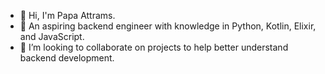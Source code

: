 - 👋 Hi, I'm Papa Attrams.
- 🌱 An aspiring backend engineer with knowledge in Python, Kotlin, Elixir, and JavaScript.
- 👯 I’m looking to collaborate on projects to help better understand backend development.
  
<!--
**attrams/attrams** is a ✨ _special_ ✨ repository because its `README.md` (this file) appears on your GitHub profile.

Here are some ideas to get you started:

- 🔭 I’m currently working on ...
- 🌱 I’m currently learning ...
- 👯 I’m looking to collaborate on ...
- 🤔 I’m looking for help with ...
- 💬 Ask me about ...
- 📫 How to reach me: ...
- 😄 Pronouns: ...
- ⚡ Fun fact: ...
-->
